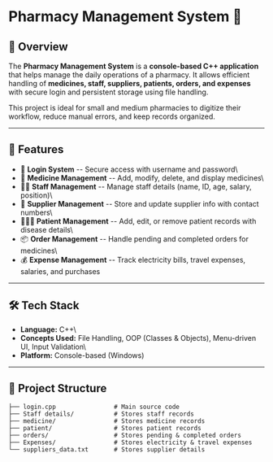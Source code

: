 # Pharmacy Management System 💊

## 📌 Overview

The **Pharmacy Management System** is a **console-based C++
application** that helps manage the daily operations of a pharmacy. It
allows efficient handling of **medicines, staff, suppliers, patients,
orders, and expenses** with secure login and persistent storage using
file handling.

This project is ideal for small and medium pharmacies to digitize their
workflow, reduce manual errors, and keep records organized.

------------------------------------------------------------------------

## 🚀 Features

-   🔐 **Login System** -- Secure access with username and password\
-   💊 **Medicine Management** -- Add, modify, delete, and display
    medicines\
-   👨‍⚕️ **Staff Management** -- Manage staff details (name, ID, age,
    salary, position)\
-   🚚 **Supplier Management** -- Store and update supplier info with
    contact numbers\
-   🧑‍🤝‍🧑 **Patient Management** -- Add, edit, or remove patient records
    with disease details\
-   📦 **Order Management** -- Handle pending and completed orders for
    medicines\
-   💰 **Expense Management** -- Track electricity bills, travel
    expenses, salaries, and purchases

------------------------------------------------------------------------

## 🛠️ Tech Stack

-   **Language:** C++\
-   **Concepts Used:** File Handling, OOP (Classes & Objects),
    Menu-driven UI, Input Validation\
-   **Platform:** Console-based (Windows)

------------------------------------------------------------------------

## 📂 Project Structure

    ├── login.cpp                # Main source code
    ├── Staff details/           # Stores staff records
    ├── medicine/                # Stores medicine records
    ├── patient/                 # Stores patient records
    ├── orders/                  # Stores pending & completed orders
    ├── Expenses/                # Stores electricity & travel expenses
    └── suppliers_data.txt       # Stores supplier details

